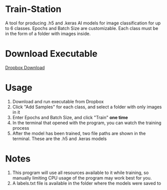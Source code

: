 # Train-Station
A tool for producing .h5 and .keras AI models for image classification for up to 6 classes. Epochs and Batch Size are customizable. Each class must be in the form of a folder with images inside.


# Download Executable
[Dropbox Download](https://www.dropbox.com/scl/fi/d5kf4xjgjkjvjbat25pwz/TrainStation.exe?rlkey=1zrwpd5o5rsnmy9chjvlluo0r&st=ilos91p9&dl=0)


# Usage
1. Download and run executable from Dropbox
2. Click "Add Samples" for each class, and select a folder with only images in it
3. Enter Epochs and Batch Size, and click "Train" **one time**
4. In the terminal that opened with the program, you can watch the training process
5. After the model has been trained, two file paths are shown in the terminal. These are the .h5 and .keras models

# Notes
1. This program will use all resources available to it while training, so manually limiting CPU usage of the program may work best for you.
2. A labels.txt file is available in the folder where the models were saved to
